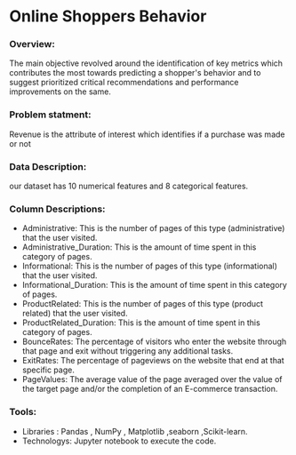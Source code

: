 # Online Shoppers Behavior
### Overview:
The main objective revolved around the identification of key metrics which contributes the most towards predicting a shopper's behavior and to suggest prioritized critical recommendations and performance improvements on the same. 

### Problem statment:
Revenue is the attribute of interest which identifies if a purchase was made or not
### Data Description:
 our dataset has 10 numerical features and 8 categorical features. 

### Column Descriptions:
* Administrative: This is the number of pages of this type (administrative) that the user visited.
* Administrative_Duration: This is the amount of time spent in this category of pages.
* Informational: This is the number of pages of this type (informational) that the user visited.
* Informational_Duration: This is the amount of time spent in this category of pages.
* ProductRelated: This is the number of pages of this type (product related) that the user visited.
* ProductRelated_Duration: This is the amount of time spent in this category of pages.
* BounceRates: The percentage of visitors who enter the website through that page and exit without triggering any additional tasks.
* ExitRates: The percentage of pageviews on the website that end at that specific page.
* PageValues: The average value of the page averaged over the value of the target page and/or the completion of an E-commerce   transaction.


### Tools:
* Libraries : Pandas , NumPy , Matplotlib ,seaborn ,Scikit-learn.
* Technologys: Jupyter notebook to execute the code. 
